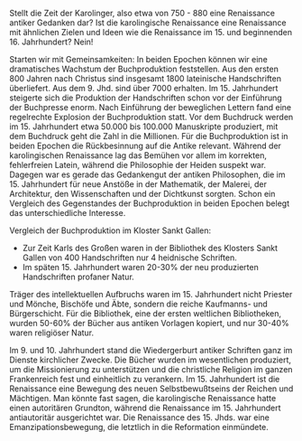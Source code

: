 Stellt die Zeit der Karolinger, also etwa von 750 - 880 eine Renaissance antiker Gedanken dar? Ist die karolingische Renaissance eine Renaissance mit ähnlichen Zielen und Ideen wie die Renaissance im 15. und beginnenden 16. Jahrhundert?
Nein!

Starten wir mit Gemeinsamkeiten: In beiden Epochen können wir eine dramatisches Wachstum der Buchproduktion feststellen. Aus den ersten 800 Jahren nach Christus sind insgesamt 1800 lateinische Handschriften überliefert. Aus dem 9. Jhd. sind über 7000 erhalten.
Im 15. Jahrhundert steigerte sich die Produktion der Handschriften schon vor der Einführung der Buchpresse enorm. Nach Einführung der beweglichen Lettern fand eine regelrechte Explosion der Buchproduktion statt. Vor dem Buchdruck werden im 15. Jahrhundert etwa 50.000 bis 100.000 Manuskripte produziert, mit dem Buchdruck geht die Zahl in die Millionen.
Für die Buchproduktion ist in beiden Epochen die Rückbesinnung auf die Antike relevant. Während der karolingischen Renaissance lag das Bemühen vor allem im korrekten, fehlerfreien Latein, während die Philosophie der Heiden suspekt war. Dagegen war es gerade das Gedankengut der antiken Philosophen, die im 15. Jahrhundert für neue Anstöße in der Mathematik, der Malerei, der Architektur, den Wissenschaften und der Dichtkunst sorgten.
Schon ein Vergleich des Gegenstandes der Buchproduktion in beiden Epochen belegt das unterschiedliche Interesse.

Vergleich der Buchproduktion im Kloster Sankt Gallen: 
- Zur Zeit Karls des Großen waren in der Bibliothek des Klosters Sankt Gallen von 400 Handschriften nur 4 heidnische Schriften.
- Im späten 15. Jahrhundert waren 20-30% der neu produzierten Handschriften profaner Natur.

Träger des intellektuellen Aufbruchs waren im 15. Jahrhundert nicht Priester und Mönche, Bischöfe und Äbte,  sondern die reiche Kaufmanns- und Bürgerschicht. Für die Bibliothek, eine der ersten weltlichen Bibliotheken, wurden 50-60% der Bücher aus antiken Vorlagen kopiert, und nur 30-40% waren religiöser Natur.

Im 9. und 10. Jahrhundert stand die Wiedergerburt antiker Schriften ganz im Dienste kirchlicher Zwecke. Die Bücher wurden im wesentlichen produziert, um die Missionierung zu unterstützen und die christliche Religion im ganzen Frankenreich fest und einheitlich zu verankern. Im 15. Jahrhundert ist die Renaissance eine Bewegung des neuen Selbstbewußtseins der Reichen und Mächtigen. Man könnte fast sagen, die karolingische Renaissance hatte einen autoritären Grundton, während die Renaissance im 15. Jahrhundert antiautoritär ausgerichtet war. Die Renaissance des 15. Jhds. war eine Emanzipationsbewegung, die letztlich in die Reformation einmündete. 